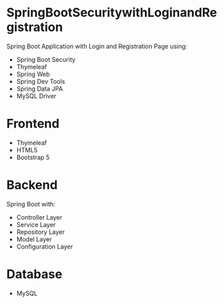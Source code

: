 # SpringBootSecuritywithLoginandRegistration


Spring Boot Application with Login and Registration Page using:

* Spring Boot Security
* Thymeleaf
* Spring Web
* Spring Dev Tools
* Spring Data JPA
* MySQL Driver

# Frontend           

* Thymeleaf                
* HTML5                              
* Bootstrap 5                      
                  
# Backend 

Spring Boot with:
* Controller Layer 
* Service Layer
* Repository Layer
* Model Layer
* Configuration Layer


# Database

* MySQL




